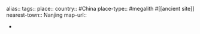 alias::
tags::
place::
country:: #China 
place-type:: #megalith #[[ancient site]]
nearest-town:: Nanjing
map-url::

-